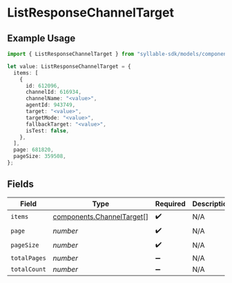 # ListResponseChannelTarget

## Example Usage

```typescript
import { ListResponseChannelTarget } from "syllable-sdk/models/components";

let value: ListResponseChannelTarget = {
  items: [
    {
      id: 612096,
      channelId: 616934,
      channelName: "<value>",
      agentId: 943749,
      target: "<value>",
      targetMode: "<value>",
      fallbackTarget: "<value>",
      isTest: false,
    },
  ],
  page: 681820,
  pageSize: 359508,
};
```

## Fields

| Field                                                                  | Type                                                                   | Required                                                               | Description                                                            |
| ---------------------------------------------------------------------- | ---------------------------------------------------------------------- | ---------------------------------------------------------------------- | ---------------------------------------------------------------------- |
| `items`                                                                | [components.ChannelTarget](../../models/components/channeltarget.md)[] | :heavy_check_mark:                                                     | N/A                                                                    |
| `page`                                                                 | *number*                                                               | :heavy_check_mark:                                                     | N/A                                                                    |
| `pageSize`                                                             | *number*                                                               | :heavy_check_mark:                                                     | N/A                                                                    |
| `totalPages`                                                           | *number*                                                               | :heavy_minus_sign:                                                     | N/A                                                                    |
| `totalCount`                                                           | *number*                                                               | :heavy_minus_sign:                                                     | N/A                                                                    |